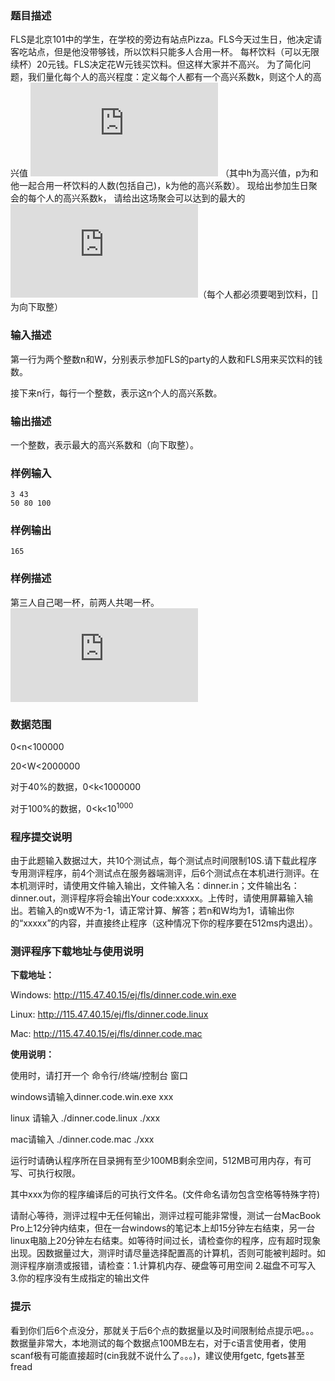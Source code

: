 ### 题目描述
FLS是北京101中的学生，在学校的旁边有站点Pizza。FLS今天过生日，他决定请客吃站点，但是他没带够钱，所以饮料只能多人合用一杯。
每杯饮料（可以无限续杯）20元钱。FLS决定花W元钱买饮料。但这样大家并不高兴。
为了简化问题，我们量化每个人的高兴程度：定义每个人都有一个高兴系数k，则这个人的高兴值 ![](http://latex.codecogs.com/gif.latex?h%3D%5Cfrac%7Bk%7D%7Bp%7D)
（其中h为高兴值，p为和他一起合用一杯饮料的人数(包括自己)，k为他的高兴系数）。
现给出参加生日聚会的每个人的高兴系数k，
请给出这场聚会可以达到的最大的 ![](http://latex.codecogs.com/gif.latex?%5Cleft%20%5B%20%5Csum%20h%20%5Cright%20%5D)（每个人都必须要喝到饮料，\[\]为向下取整）

### 输入描述

第一行为两个整数n和W，分别表示参加FLS的party的人数和FLS用来买饮料的钱数。

接下来n行，每行一个整数，表示这n个人的高兴系数。

### 输出描述

一个整数，表示最大的高兴系数和（向下取整）。

### 样例输入

~~~~
3 43
50 80 100
~~~~

### 样例输出

~~~~
165
~~~~

### 样例描述

第三人自己喝一杯，前两人共喝一杯。![](http://latex.codecogs.com/gif.latex?%5Cleft%20%5B%5Csum%20h%20%5Cright%20%5D%3D%5Cleft%20%5B100&amp;plus;%5Cfrac%7B80%7D%7B2%7D&amp;plus;%5Cfrac%7B50%7D%7B2%7D%20%5Cright%20%5D%3D165)

### 数据范围

0&lt;n&lt;100000

20&lt;W&lt;2000000

对于40%的数据，0&lt;k&lt;1000000

对于100%的数据，0&lt;k&lt;10<sup>1000</sup>

### 程序提交说明

由于此题输入数据过大，共10个测试点，每个测试点时间限制10S.请下载此程序专用测评程序，前4个测试点在服务器端测评，后6个测试点在本机进行测评。在本机测评时，请使用文件输入输出，文件输入名：dinner.in；文件输出名：dinner.out，测评程序将会输出Your code:xxxxx。上传时，请使用屏幕输入输出。若输入的n或W不为-1，请正常计算、解答；若n和W均为1，请输出你的&ldquo;xxxxx&rdquo;的内容，并直接终止程序（这种情况下你的程序要在512ms内退出）。

### 测评程序下载地址与使用说明

**下载地址：**

Windows: <a href="http://115.47.40.15/ej/fls/dinner.code.win.exe">http://115.47.40.15/ej/fls/dinner.code.win.exe</a>

Linux: <a href="http://115.47.40.15/ej/fls/dinner.code.linux">http://115.47.40.15/ej/fls/dinner.code.linux</a>

Mac: <a href="http://115.47.40.15/ej/fls/dinner.code.mac">http://115.47.40.15/ej/fls/dinner.code.mac</a>

**使用说明：**

使用时，请打开一个 命令行/终端/控制台 窗口

windows请输入dinner.code.win.exe xxx

linux 请输入 ./dinner.code.linux ./xxx

mac请输入 ./dinner.code.mac ./xxx

运行时请确认程序所在目录拥有至少100MB剩余空间，512MB可用内存，有可写、可执行权限。

其中xxx为你的程序编译后的可执行文件名。(文件命名请勿包含空格等特殊字符)

请耐心等待，测评过程中无任何输出，测评过程可能非常慢，测试一台MacBook Pro上12分钟内结束，但在一台windows的笔记本上却15分钟左右结束，另一台linux电脑上20分钟左右结束。如等待时间过长，请检查你的程序，应有超时现象出现。因数据量过大，测评时请尽量选择配置高的计算机，否则可能被判超时。如测评程序崩溃或报错，请检查：1.计算机内存、硬盘等可用空间&nbsp;2.磁盘不可写入 3.你的程序没有生成指定的输出文件

### 提示

看到你们后6个点没分，那就关于后6个点的数据量以及时间限制给点提示吧。。。数据量非常大，本地测试的每个数据点100MB左右，对于c语言使用者，使用scanf极有可能直接超时(cin我就不说什么了。。。)，建议使用fgetc,&nbsp;fgets甚至fread

